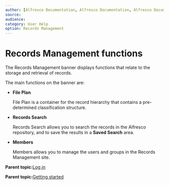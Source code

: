 ```yaml
---
author: [Alfresco Documentation, Alfresco Documentation, Alfresco Documentation]
source: 
audience: 
category: User Help
option: Records Management
---
```


# Records Management functions

The Records Management banner displays functions that relate to the storage and retrieval of records.

The main functions on the banner are:

-   **File Plan**

    File Plan is a container for the record hierarchy that contains a pre-determined classification structure.

-   **Records Search**

    Records Search allows you to search the records in the Alfresco repository, and to save the results in a **Saved Search** area.

-   **Members**

    Members allows you to manage the users and groups in the Records Management site.


**Parent topic:**[Log in](../tasks/rm-login.md)

**Parent topic:**[Getting started](../concepts/rm-gettingstarted.md)

